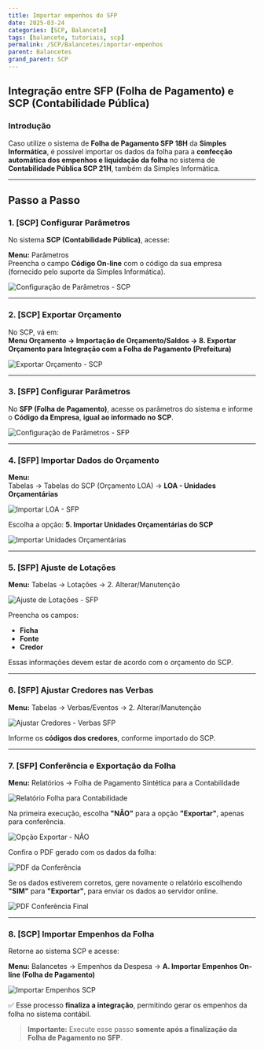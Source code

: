 ```yaml
---
title: Importar empenhos do SFP
date: 2025-03-24
categories: [SCP, Balancete]
tags: [balancete, tutoriais, scp]
permalink: /SCP/Balancetes/importar-empenhos
parent: Balancetes
grand_parent: SCP
---
```


## Integração entre SFP (Folha de Pagamento) e SCP (Contabilidade Pública)

### Introdução

Caso utilize o sistema de **Folha de Pagamento SFP 18H** da **Simples Informática**, é possível importar os dados da folha para a **confecção automática dos empenhos e liquidação da folha** no sistema de **Contabilidade Pública SCP 21H**, também da Simples Informática.

---

## Passo a Passo

### 1. [SCP] Configurar Parâmetros

No sistema **SCP (Contabilidade Pública)**, acesse:

**Menu:** Parâmetros  
Preencha o campo **Código On-line** com o código da sua empresa (fornecido pelo suporte da Simples Informática).

![Configuração de Parâmetros - SCP](/assets/img/scp/balancetes/scp-sfp1.png)

---

### 2. [SCP] Exportar Orçamento

No SCP, vá em:  
**Menu Orçamento → Importação de Orçamento/Saldos → 8. Exportar Orçamento para Integração com a Folha de Pagamento (Prefeitura)**

![Exportar Orçamento - SCP](/assets/img/scp/balancetes/scp-sfp2.png)

---

### 3. [SFP] Configurar Parâmetros

No **SFP (Folha de Pagamento)**, acesse os parâmetros do sistema e informe o **Código da Empresa**, **igual ao informado no SCP**.

![Configuração de Parâmetros - SFP](/assets/img/scp/balancetes/scp-sfp3.png)

---

### 4. [SFP] Importar Dados do Orçamento

**Menu:**  
Tabelas → Tabelas do SCP (Orçamento LOA) → **LOA - Unidades Orçamentárias**

![Importar LOA - SFP](/assets/img/scp/balancetes/scp-sfp4.png)

Escolha a opção: **5. Importar Unidades Orçamentárias do SCP**

![Importar Unidades Orçamentárias](/assets/img/scp/balancetes/scp-sfp5.png)

---

### 5. [SFP] Ajuste de Lotações

**Menu:** Tabelas → Lotações → 2. Alterar/Manutenção

![Ajuste de Lotações - SFP](/assets/img/scp/balancetes/scp-sfp6.png)

Preencha os campos:
- **Ficha**
- **Fonte**
- **Credor**

Essas informações devem estar de acordo com o orçamento do SCP.

---

### 6. [SFP] Ajustar Credores nas Verbas

**Menu:** Tabelas → Verbas/Eventos → 2. Alterar/Manutenção

![Ajustar Credores - Verbas SFP](/assets/img/scp/balancetes/scp-sfp7.png)

Informe os **códigos dos credores**, conforme importado do SCP.

---

### 7. [SFP] Conferência e Exportação da Folha

**Menu:** Relatórios → Folha de Pagamento Sintética para a Contabilidade

![Relatório Folha para Contabilidade](/assets/img/scp/balancetes/scp-sfp8.png)

Na primeira execução, escolha **"NÃO"** para a opção **"Exportar"**, apenas para conferência.

![Opção Exportar - NÃO](/assets/img/scp/balancetes/scp-sfp9.png)

Confira o PDF gerado com os dados da folha:

![PDF da Conferência](/assets/img/scp/balancetes/scp-sfp10.png)

Se os dados estiverem corretos, gere novamente o relatório escolhendo **"SIM"** para **"Exportar"**, para enviar os dados ao servidor online.

![PDF Conferência Final](/assets/img/scp/balancetes/scp-sfp11.png)

---

### 8. [SCP] Importar Empenhos da Folha

Retorne ao sistema SCP e acesse:

**Menu:** Balancetes → Empenhos da Despesa → **A. Importar Empenhos On-line (Folha de Pagamento)**

![Importar Empenhos SCP](/assets/img/scp/balancetes/scp-sfp12.png)

✅ Esse processo **finaliza a integração**, permitindo gerar os empenhos da folha no sistema contábil.

> **Importante:** Execute esse passo **somente após a finalização da Folha de Pagamento no SFP**.
